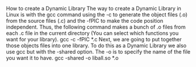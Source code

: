 How to create a Dynamic Library
The way to create a Dynamic Library in Linux is with the gcc command using the -c to generate the object files (.o) from the source files (.c) and the -fPIC to make the code position independent. Thus, the following command makes a bunch of .o files from each .c file in the current directory (You can select which functions you want for your library).
gcc -c -fPIC *.c
Next, we are going to put together those objects files into one library. To do this as a Dynamic Library we also use gcc but with the -shared option. The -o is to specify the name of the file you want it to have.
gcc -shared -o liball.so *.o
